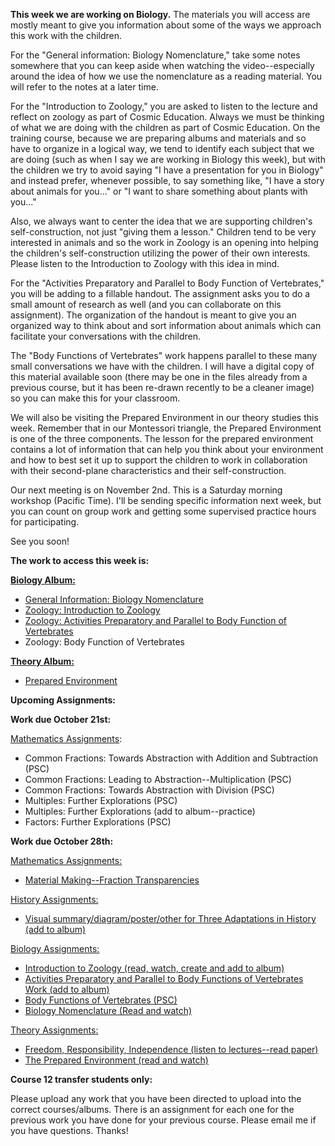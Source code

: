 **This week we are working on Biology.** The materials you will access are mostly meant to give you information about some of the ways we approach this work with the children. 

For the "General information: Biology Nomenclature," take some notes somewhere that you can keep aside when watching the video--especially around the idea of how we use the nomenclature as a reading material. You will refer to the notes at a later time. 

For the "Introduction to Zoology," you are asked to listen to the lecture and reflect on zoology as part of Cosmic Education. Always we must be thinking of what we are doing with the children as part of Cosmic Education. On the training course, because we are preparing albums and materials and so have to organize in a logical way, we tend to identify each subject that we are doing (such as when I say we are working in Biology this week), but with the children we try to avoid saying "I have a presentation for you in Biology" and instead prefer, whenever possible, to say something like, "I have a story about animals for you..." or "I want to share something about plants with you..."

Also, we always want to center the idea that we are supporting children's self-construction, not just "giving them a lesson." Children tend to be very interested in animals and so the work in Zoology is an opening into helping the children's self-construction utilizing the power of their own interests. Please listen to the Introduction to Zoology with this idea in mind.

For the "Activities Preparatory and Parallel to Body Function of Vertebrates," you will be adding to a fillable handout. The assignment asks you to do a small amount of research as well (and you can collaborate on this assignment). The organization of the handout is meant to give you an organized way to think about and sort information about animals which can facilitate your conversations with the children.

The "Body Functions of Vertebrates" work happens parallel to these many small conversations we have with the children. I will have a digital copy of this material available soon (there may be one in the files already from a previous course, but it has been re-drawn recently to be a cleaner image) so you can make this for your classroom. 

We will also be visiting the Prepared Environment in our theory studies this week. Remember that in our Montessori triangle, the Prepared Environment is one of the three components. The lesson for the prepared environment contains a lot of information that can help you think about your environment and how to best set it up to support the children to work in collaboration with their second-plane characteristics and their self-construction. 

Our next meeting is on November 2nd. This is a Saturday morning workshop (Pacific Time). I'll be sending specific information next week, but you can count on group work and getting some supervised practice hours for participating. 

See you soon!

**The work to access this week is:**

**[Biology Album:](https://montessorinorthwest.populiweb.com/router/courseofferings/10738319/lessons/index)**

- [General Information: Biology Nomenclature](https://montessorinorthwest.populiweb.com/router/courseofferings/10738319/lessons/12679925/show)
- [Zoology: Introduction to Zoology](https://montessorinorthwest.populiweb.com/router/courseofferings/10738319/lessons/12679927/show)
- [Zoology: Activities Preparatory and Parallel to Body Function of Vertebrates](https://montessorinorthwest.populiweb.com/router/courseofferings/10738319/lessons/12679927/pages/13277660/show)
- Zoology: Body Function of Vertebrates

**[Theory Album:](https://montessorinorthwest.populiweb.com/router/courseofferings/10738327/lessons/index)**

- [Prepared Environment](https://montessorinorthwest.populiweb.com/router/courseofferings/10738327/lessons/12679774/show)

**Upcoming Assignments:**

**Work due October 21st:**

[Mathematics Assignments](https://montessorinorthwest.populiweb.com/router/courseofferings/10738324/assignments/index):

- Common Fractions: Towards Abstraction with Addition and Subtraction (PSC)
- Common Fractions: Leading to Abstraction--Multiplication (PSC)
- Common Fractions: Towards Abstraction with Division (PSC)
- Multiples: Further Explorations (PSC)
- Multiples: Further Explorations (add to album--practice)
- Factors: Further Explorations (PSC)

**Work due October 28th:**

[Mathematics Assignments:](https://montessorinorthwest.populiweb.com/router/courseofferings/10738324/assignments/index)

- [Material Making--Fraction Transparencies](https://montessorinorthwest.populiweb.com/router/courseofferings/10738324/assignments/26161360/show)

[History Assignments:](https://montessorinorthwest.populiweb.com/router/courseofferings/10738322/assignments/index)

- [Visual summary/diagram/poster/other for Three Adaptations in History (add to album)](https://montessorinorthwest.populiweb.com/router/courseofferings/10738322/assignments/26161443/show)

[Biology Assignments:](https://montessorinorthwest.populiweb.com/router/courseofferings/10738319/assignments/index)

- [Introduction to Zoology (read, watch, create and add to album)](https://montessorinorthwest.populiweb.com/router/courseofferings/10738319/assignments/26160907/show)
- [Activities Preparatory and Parallel to Body Functions of Vertebrates Work (add to album)](https://montessorinorthwest.populiweb.com/router/courseofferings/10738319/assignments/26160906/show)
- [Body Functions of Vertebrates (PSC)](https://montessorinorthwest.populiweb.com/router/courseofferings/10738319/assignments/26160910/show)
- [Biology Nomenclature (Read and watch)](https://montessorinorthwest.populiweb.com/router/courseofferings/10738319/assignments/26161711/show)

[Theory Assignments:](https://montessorinorthwest.populiweb.com/router/courseofferings/10738327/assignments/index)

- [Freedom, Responsibility, Independence (listen to lectures--read paper)](https://montessorinorthwest.populiweb.com/router/courseofferings/10738327/assignments/26161683/show)
- [The Prepared Environment (read and watch)](https://montessorinorthwest.populiweb.com/router/courseofferings/10738327/assignments/26161712/show)

**Course 12 transfer students only:** 

Please upload any work that you have been directed to upload into the correct courses/albums. There is an assignment for each one for the previous work you have done for your previous course. Please email me if you have questions. Thanks!